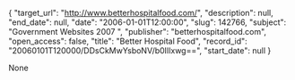 {
  "target_url": "http://www.betterhospitalfood.com/", 
  "description": null, 
  "end_date": null, 
  "date": "2006-01-01T12:00:00", 
  "slug": 142766, 
  "subject": "Government Websites 2007 ", 
  "publisher": "betterhospitalfood.com", 
  "open_access": false, 
  "title": "Better Hospital Food", 
  "record_id": "20060101T120000/DDsCkMwYsboNV/b0IIlxwg==", 
  "start_date": null
}

None
